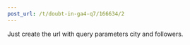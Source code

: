 ```yaml
---
post_url: /t/doubt-in-ga4-q7/166634/2
---
```

Just create the url with query parameters city and followers.